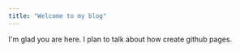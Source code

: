 ```yaml
---
title: "Welcome to my blog"
---
```


I'm glad you are here. I plan to talk about how create github pages. 
